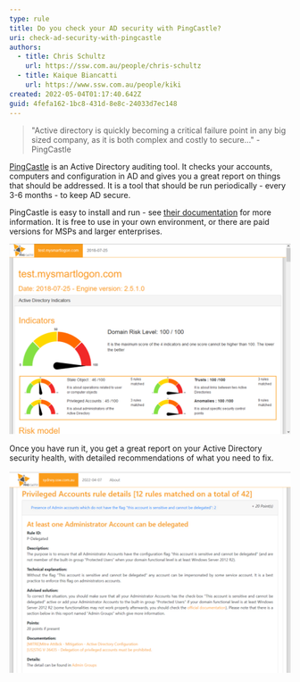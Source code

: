 ```yaml
---
type: rule
title: Do you check your AD security with PingCastle?
uri: check-ad-security-with-pingcastle
authors:
  - title: Chris Schultz
    url: https://ssw.com.au/people/chris-schultz
  - title: Kaique Biancatti
    url: https://www.ssw.com.au/people/kiki
created: 2022-05-04T01:17:40.642Z
guid: 4fefa162-1bc8-431d-8e8c-24033d7ec148
---
```

> "Active directory is quickly becoming a critical failure point in any big sized company, as it is both complex and costly to secure..." - PingCastle

[PingCastle](https://www.pingcastle.com/) is an Active Directory auditing tool. It checks your accounts, computers and configuration in AD and gives you a great report on things that should be addressed. It is a tool that should be run periodically - every 3-6 months - to keep AD secure.

<!--endintro-->

PingCastle is easy to install and run - see [their documentation](https://www.pingcastle.com/documentation/) for more information. It is free to use in your own environment, or there are paid versions for MSPs and larger enterprises.

![Figure: PingCastle report](/rules/check-ad-security-with-pingcastle/pingcastle.png)

Once you have run it, you get a great report on your Active Directory security health, with detailed recommendations of what you need to fix.

![Figure: Example item from PingCastle, with detailed description and solution](/rules/check-ad-security-with-pingcastle/pingcastle2.png)
